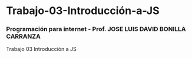 # Trabajo-03-Introducción-a-JS
### Programación para internet - Prof. JOSE LUIS DAVID BONILLA CARRANZA

Trabajo 03 Introducción a JS
